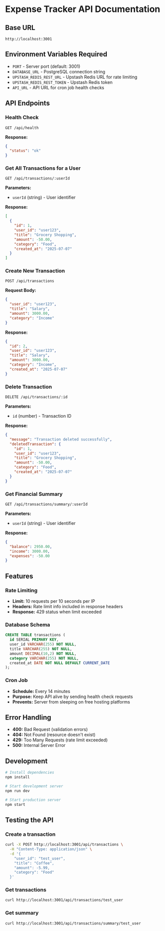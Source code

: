 # Expense Tracker API Documentation

## Base URL
```
http://localhost:3001
```

## Environment Variables Required
- `PORT` - Server port (default: 3001)
- `DATABASE_URL` - PostgreSQL connection string
- `UPSTASH_REDIS_REST_URL` - Upstash Redis URL for rate limiting
- `UPSTASH_REDIS_REST_TOKEN` - Upstash Redis token
- `API_URL` - API URL for cron job health checks

## API Endpoints

### Health Check
```
GET /api/health
```
**Response:**
```json
{
  "status": "ok"
}
```

### Get All Transactions for a User
```
GET /api/transactions/:userId
```
**Parameters:**
- `userId` (string) - User identifier

**Response:**
```json
[
  {
    "id": 1,
    "user_id": "user123",
    "title": "Grocery Shopping",
    "amount": -50.00,
    "category": "Food",
    "created_at": "2025-07-07"
  }
]
```

### Create New Transaction
```
POST /api/transactions
```
**Request Body:**
```json
{
  "user_id": "user123",
  "title": "Salary",
  "amount": 3000.00,
  "category": "Income"
}
```

**Response:**
```json
{
  "id": 2,
  "user_id": "user123", 
  "title": "Salary",
  "amount": 3000.00,
  "category": "Income",
  "created_at": "2025-07-07"
}
```

### Delete Transaction
```
DELETE /api/transactions/:id
```
**Parameters:**
- `id` (number) - Transaction ID

**Response:**
```json
{
  "message": "Transaction deleted successfully",
  "deletedTransaction": {
    "id": 1,
    "user_id": "user123",
    "title": "Grocery Shopping",
    "amount": -50.00,
    "category": "Food",
    "created_at": "2025-07-07"
  }
}
```

### Get Financial Summary
```
GET /api/transactions/summary/:userId
```
**Parameters:**
- `userId` (string) - User identifier

**Response:**
```json
{
  "balance": 2950.00,
  "income": 3000.00,
  "expenses": -50.00
}
```

## Features

### Rate Limiting
- **Limit:** 10 requests per 10 seconds per IP
- **Headers:** Rate limit info included in response headers
- **Response:** 429 status when limit exceeded

### Database Schema
```sql
CREATE TABLE transactions (
  id SERIAL PRIMARY KEY,
  user_id VARCHAR(255) NOT NULL,
  title VARCHAR(255) NOT NULL,
  amount DECIMAL(10,2) NOT NULL,
  category VARCHAR(255) NOT NULL,
  created_at DATE NOT NULL DEFAULT CURRENT_DATE
);
```

### Cron Job
- **Schedule:** Every 14 minutes
- **Purpose:** Keep API alive by sending health check requests
- **Prevents:** Server from sleeping on free hosting platforms

## Error Handling
- **400:** Bad Request (validation errors)
- **404:** Not Found (resource doesn't exist)
- **429:** Too Many Requests (rate limit exceeded)
- **500:** Internal Server Error

## Development
```bash
# Install dependencies
npm install

# Start development server
npm run dev

# Start production server
npm start
```

## Testing the API

### Create a transaction
```bash
curl -X POST http://localhost:3001/api/transactions \
  -H "Content-Type: application/json" \
  -d '{
    "user_id": "test_user",
    "title": "Coffee",
    "amount": -5.99,
    "category": "Food"
  }'
```

### Get transactions
```bash
curl http://localhost:3001/api/transactions/test_user
```

### Get summary
```bash
curl http://localhost:3001/api/transactions/summary/test_user
```
